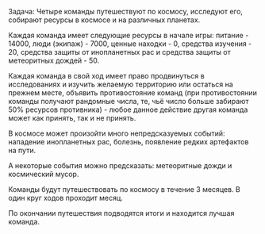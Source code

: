 Задача:
Четыре команды путешествуют по космосу, исследуют его, собирают ресурсы в космосе и на различных планетах. 

Каждая команда имеет следующие ресурсы в начале игры: питание - 14000, люди (экипаж) - 7000, ценные находки - 0, средства изучения - 20, средства защиты от инопланетных рас и средства защиты от метеоритных дождей - 50.

Каждая команда в свой ход имеет право продвинуться в исследованиях и изучить желаемую территорию или остаться на прежнем месте, объявить противостояние команд (при противостоянии команды получают рандомные числа, те, чьё число больше забирают 50% ресурсов противника) - любое данное действие другая команда может как принять, так и не принять.

В космосе может произойти много непредсказуемых событий: нападение инопланетных рас, болезнь, появление редких артефактов на пути. 

А некоторые события можно предсказать: метеоритные дожди и космический мусор.

Команды будут путешествовать по космосу в течение 3 месяцев. В один круг ходов проходит месяц.

По окончании путешествия подводятся итоги и находится лучшая команда.
